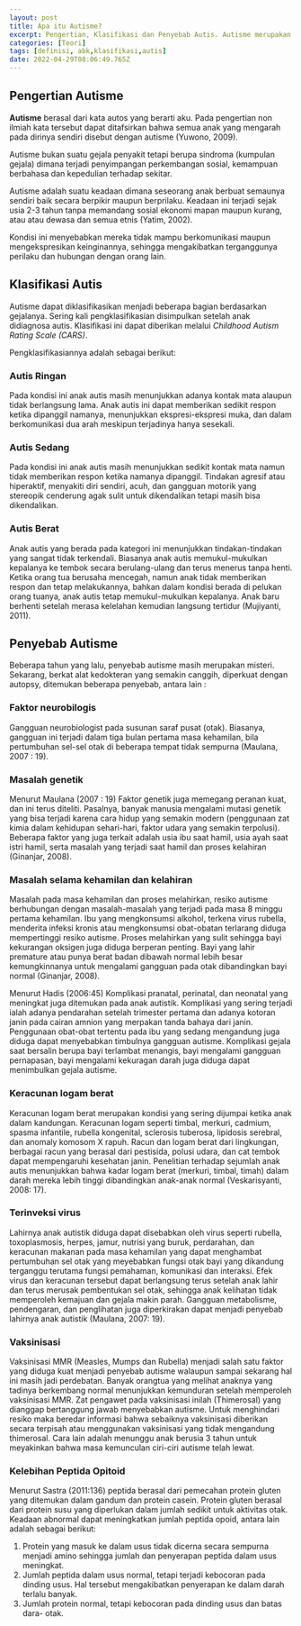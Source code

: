 ```yaml
---
layout: post
title: Apa itu Autisme?
excerpt: Pengertian, Klasifikasi dan Penyebab Autis. Autisme merupakan suatu gangguan perkembangan yang sangat kompleks pada anak.
categories: [Teori]
tags: [definisi, abk,klasifikasi,autis]
date: 2022-04-29T08:06:49.765Z
---
```


## Pengertian Autisme
**Autisme** berasal dari kata autos yang berarti aku. Pada pengertian
non ilmiah kata tersebut dapat ditafsirkan bahwa semua anak yang
mengarah pada dirinya sendiri disebut dengan autisme (Yuwono, 2009).

Autisme bukan suatu gejala penyakit tetapi berupa sindroma (kumpulan
gejala) dimana terjadi penyimpangan perkembangan sosial, kemampuan
berbahasa dan kepedulian terhadap sekitar. 

Autisme adalah suatu keadaan dimana seseorang anak berbuat semaunya sendiri baik secara berpikir maupun berprilaku. Keadaan ini terjadi sejak usia 2-3 tahun tanpa memandang sosial ekonomi mapan maupun kurang, atau atau dewasa dan semua etnis (Yatim, 2002).

Kondisi ini menyebabkan mereka tidak mampu berkomunikasi maupun mengekspresikan keinginannya, sehingga mengakibatkan terganggunya perilaku dan hubungan dengan orang lain.

## Klasifikasi Autis
Autisme dapat diklasifikasikan menjadi beberapa bagian berdasarkan gejalanya. Sering kali pengklasifikasian disimpulkan setelah anak didiagnosa autis. Klasifikasi ini dapat diberikan melalui *Childhood Autism Rating Scale (CARS)*. 
 
 Pengklasifikasiannya adalah sebagai berikut:

### Autis Ringan
Pada kondisi ini anak autis masih menunjukkan adanya kontak mata   alaupun tidak berlangsung lama. Anak autis ini dapat memberikan sedikit respon ketika dipanggil namanya, menunjukkan ekspresi-ekspresi muka, dan dalam berkomunikasi dua arah meskipun terjadinya hanya sesekali.

### Autis Sedang
Pada kondisi ini anak autis masih menunjukkan sedikit kontak mata namun tidak memberikan respon ketika namanya dipanggil. Tindakan agresif atau hiperaktif, menyakiti diri sendiri, acuh, dan gangguan motorik yang stereopik cenderung agak sulit untuk dikendalikan tetapi masih bisa dikendalikan.

### Autis Berat
Anak autis yang berada pada kategori ini menunjukkan tindakan-tindakan yang sangat tidak terkendali. Biasanya anak autis memukul-mukulkan kepalanya ke tembok secara berulang-ulang dan terus menerus tanpa henti. Ketika orang tua berusaha mencegah, namun anak tidak memberikan respon dan tetap melakukannya, bahkan dalam kondisi berada di pelukan orang tuanya, anak autis tetap memukul-mukulkan kepalanya. Anak baru berhenti setelah merasa kelelahan kemudian langsung tertidur (Mujiyanti, 2011).

## Penyebab Autisme
Beberapa tahun yang lalu, penyebab autisme masih merupakan misteri. Sekarang, berkat alat kedokteran yang semakin canggih, diperkuat dengan autopsy, ditemukan beberapa penyebab, antara lain :
### Faktor neurobilogis
Gangguan neurobiologist pada susunan saraf pusat (otak). Biasanya, gangguan ini terjadi dalam tiga bulan pertama masa kehamilan, bila pertumbuhan sel-sel otak di beberapa tempat tidak sempurna (Maulana, 2007 : 19).
### Masalah genetik
Menurut Maulana (2007 : 19) Faktor genetik juga memegang peranan kuat, dan ini terus diteliti. Pasalnya, banyak manusia mengalami mutasi genetik yang bisa terjadi karena cara hidup yang semakin modern (penggunaan zat kimia dalam kehidupan sehari-hari, faktor udara yang semakin terpolusi). Beberapa faktor yang juga terkait adalah usia ibu saat hamil, usia ayah saat istri hamil, serta masalah yang terjadi saat hamil dan proses kelahiran (Ginanjar, 2008).
### Masalah selama kehamilan dan kelahiran
Masalah pada masa kehamilan dan proses melahirkan, resiko autisme berhubungan dengan masalah-masalah yang terjadi pada masa 8 minggu pertama kehamilan. Ibu yang mengkonsumsi alkohol, terkena virus rubella, menderita infeksi kronis atau mengkonsumsi obat-obatan terlarang diduga mempertinggi resiko autisme. Proses melahirkan yang sulit sehingga bayi kekurangan oksigen juga diduga berperan penting. Bayi yang lahir premature atau punya berat badan dibawah normal lebih besar kemungkinnanya untuk mengalami gangguan pada otak dibandingkan bayi normal (Ginanjar, 2008).

Menurut Hadis (2006:45) Komplikasi pranatal, perinatal, dan neonatal yang meningkat juga ditemukan pada anak autistik. Komplikasi yang sering terjadi ialah adanya pendarahan setelah trimester pertama dan adanya kotoran janin pada cairan amnion yang merpakan tanda bahaya dari janin. Penggunaan obat-obat tertentu pada ibu yang sedang mengandung juga diduga dapat menyebabkan timbulnya gangguan autisme. Komplikasi gejala saat bersalin berupa bayi terlambat menangis, bayi mengalami gangguan pernapasan, bayi mengalami kekuragan darah juga diduga dapat menimbulkan gejala autisme.

### Keracunan logam berat
Keracunan logam berat merupakan kondisi yang sering dijumpai ketika anak dalam kandungan. Keracunan logam seperti timbal, merkuri, cadmium, spasma infantile, rubella kongenital, sclerosis tuberosa, lipidosis serebral, dan anomaly komosom X rapuh. Racun dan logam berat dari lingkungan, berbagai racun yang berasal dari pestisida, polusi udara, dan cat tembok dapat mempengaruhi kesehatan janin. Penelitian terhadap sejumlah anak autis menunjukkan bahwa kadar logam berat (merkuri, timbal, timah) dalam darah mereka lebih tinggi dibandingkan anak-anak normal (Veskarisyanti, 2008: 17).
### Terinveksi virus
Lahirnya anak autistik diduga dapat disebabkan oleh virus seperti rubella, toxoplasmosis, herpes, jamur, nutrisi yang buruk, perdarahan, dan keracunan makanan pada masa kehamilan yang dapat menghambat pertumbuhan sel otak yang meyebabkan fungsi otak bayi yang dikandung terganggu terutama fungsi pemahaman, komunikasi dan interaksi. Efek virus dan keracunan tersebut dapat berlangsung terus setelah anak lahir dan terus merusak pembentukan sel otak, sehingga anak kelihatan tidak memperoleh kemajuan dan gejala makin parah. Gangguan metabolisme, pendengaran, dan penglihatan juga diperkirakan dapat menjadi penyebab lahirnya anak autistik (Maulana, 2007: 19).
### Vaksinisasi
Vaksinisasi MMR (Measles, Mumps dan Rubella) menjadi salah satu faktor yang diduga kuat menjadi penyebab autisme walaupun sampai sekarang hal ini masih jadi perdebatan. Banyak orangtua yang melihat anaknya yang tadinya berkembang normal menunjukkan kemunduran setelah memperoleh vaksinisasi MMR. Zat pengawet pada vaksinisasi inilah (Thimerosal) yang dianggap bertanggung jawab menyebabkan autisme. Untuk menghindari resiko maka beredar informasi bahwa sebaiknya vaksinisasi diberikan secara terpisah atau menggunakan vaksinisasi yang tidak mengandung thimerosal. Cara lain adalah menunggu anak berusia 3 tahun untuk meyakinkan bahwa masa kemunculan ciri-ciri autisme telah lewat.
### Kelebihan Peptida Opitoid
Menurut Sastra (2011:136) peptida berasal dari pemecahan protein gluten yang ditemukan dalam gandum dan protein casein. Protein gluten berasal dari protein susu yang diperlukan dalam jumlah sedikit untuk aktivitas otak. Keadaan abnormal dapat meningkatkan jumlah peptida opoid, antara lain adalah sebagai berikut:
1. Protein yang masuk ke dalam usus tidak dicerna secara sempurna menjadi amino sehingga jumlah dan penyerapan peptida dalam usus meningkat.
2. Jumlah peptida dalam usus normal, tetapi terjadi kebocoran pada dinding usus. Hal tersebut mengakibatkan penyerapan ke dalam darah terlalu banyak.
3. Jumlah protein normal, tetapi kebocoran pada dinding usus dan batas dara- otak.
